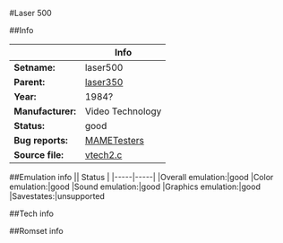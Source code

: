 #Laser 500

##Info

||Info|
|-----|-----|
|**Setname:**|laser500
|**Parent:**|[laser350](laser350.md)
|**Year:**|1984?
|**Manufacturer:**|Video Technology
|**Status:**|good
|**Bug reports:**|[MAMETesters](http://mametesters.org/view_all_set.php?type=1&temporary=y&search=vtech2.c)
|**Source file:**|[vtech2.c](https://github.com/mamedev/mame/blob/master/src/mess/drivers/vtech2.c)

##Emulation info
|| Status |
|-----|-----|
|Overall emulation:|good
|Color emulation:|good
|Sound emulation:|good
|Graphics emulation:|good
|Savestates:|unsupported

##Tech info

##Romset info

<!--- START OF EDITED COMMENT DO NOT TOUCH TEXT ABOVE-->
